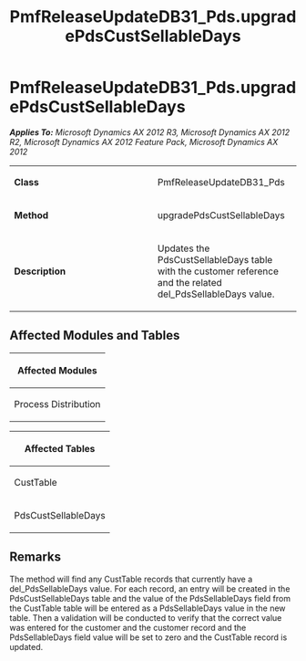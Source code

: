 ﻿---
title: PmfReleaseUpdateDB31_Pds.upgradePdsCustSellableDays
TOCTitle: PmfReleaseUpdateDB31_Pds.upgradePdsCustSellableDays
ms:assetid: 70784b6a-f1cb-3bab-edd7-8a381b7c9a0f
ms:mtpsurl: https://msdn.microsoft.com/en-us/library/JJ685784(v=AX.60)
ms:contentKeyID: 49708983
ms.date: 05/18/2015
mtps_version: v=AX.60
---

# PmfReleaseUpdateDB31\_Pds.upgradePdsCustSellableDays 


_**Applies To:** Microsoft Dynamics AX 2012 R3, Microsoft Dynamics AX 2012 R2, Microsoft Dynamics AX 2012 Feature Pack, Microsoft Dynamics AX 2012_

<table>
<colgroup>
<col style="width: 50%" />
<col style="width: 50%" />
</colgroup>
<tbody>
<tr class="odd">
<td><p><strong>Class</strong></p></td>
<td><p>PmfReleaseUpdateDB31_Pds</p></td>
</tr>
<tr class="even">
<td><p><strong>Method</strong></p></td>
<td><p>upgradePdsCustSellableDays</p></td>
</tr>
<tr class="odd">
<td><p><strong>Description</strong></p></td>
<td><p>Updates the PdsCustSellableDays table with the customer reference and the related del_PdsSellableDays value.</p></td>
</tr>
</tbody>
</table>


## Affected Modules and Tables

<table>
<colgroup>
<col style="width: 100%" />
</colgroup>
<thead>
<tr class="header">
<th><p>Affected Modules</p></th>
</tr>
</thead>
<tbody>
<tr class="odd">
<td><p>Process Distribution</p></td>
</tr>
</tbody>
</table>


<table>
<colgroup>
<col style="width: 100%" />
</colgroup>
<thead>
<tr class="header">
<th><p>Affected Tables</p></th>
</tr>
</thead>
<tbody>
<tr class="odd">
<td><p>CustTable</p></td>
</tr>
<tr class="even">
<td><p>PdsCustSellableDays</p></td>
</tr>
</tbody>
</table>


## Remarks

The method will find any CustTable records that currently have a del\_PdsSellableDays value. For each record, an entry will be created in the PdsCustSellableDays table and the value of the PdsSellableDays field from the CustTable table will be entered as a PdsSellableDays value in the new table. Then a validation will be conducted to verify that the correct value was entered for the customer and the customer record and the PdsSellableDays field value will be set to zero and the CustTable record is updated.

  


